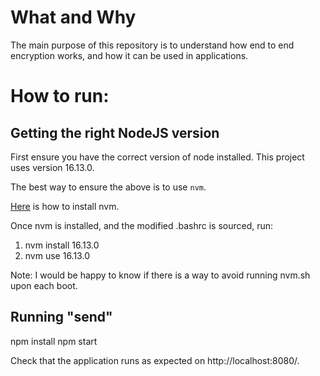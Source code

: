 # What and Why
The main purpose of this repository is to understand how end to end encryption works, and how it can be used in applications. 

# How to run:

## Getting the right NodeJS version

First ensure you have the correct version of node installed. This project uses version 16.13.0.

The best way to ensure the above is to use `nvm`.

[Here](https://www.linode.com/docs/guides/how-to-install-use-node-version-manager-nvm/) is how to install nvm.

Once nvm is installed, and the modified .bashrc is sourced, run:
1. nvm install 16.13.0
2. nvm use 16.13.0

Note: I would be happy to know if there is a way to avoid running nvm.sh upon each boot.

## Running "send"

npm install
npm start

Check that the application runs as expected on http://localhost:8080/.
